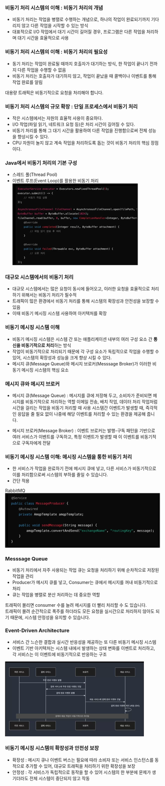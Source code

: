 ### 비동기 처리 시스템의 이해 : 비동기 처리의 개념 

- 비동기 처리는 작업을 병렬로 수행하는 개념으로, 하나의 작업이 완료되기까지 기다리지 않고 다른 작업을 시작할 수 있는 방식
- 대표적으로 I/O 작업에서 대기 시간이 길어질 경우, 프로그램은 다른 작업을 처리하며 대기 시간을 효율적으로 사용


### 비동기 처리 시스템의 이해 : 비동기 처리의 필요성
- 동기 처리는 작업이 완료될 때까지 호출자가 대기하는 방식, 한 작업이 끝나기 전까지 다른 작업을 수행할 수 없음
- 비동기 처리는 호출자가 대기하지 않고, 작업이 끝났을 때 콜백이나 이벤트를 통해 작업 완료를 알림

대용량 트래픽은 비동기적으로 요청을 처리해야 합니다.  

### 비동기 처리 시스템의 규모 확장 : 단일 프로세스에서 비동기 처리
- 작은 시스템에서는 자원의 효율적 사용이 중요하다.
- I/O 작업(파일 읽기, 네트워크 요청 등)은 처리 시간이 길어질 수 있다.
- 비동기 처리를 통해 그 대기 시간을 활용하여 다른 작업을 진행함으로써 전체 성능을 향상시킬 수 있다.
- CPU 자원이 놀지 않고 계속 작업을 처리하도록 돕는 것이 비동기 처리의 핵심 장점이다.  

### Java에서 비동기 처리의 기본 구성
- 스레드 풀(Thread Pool)
- 이벤트 루프(Event Loop)를 활용한 비동기 처리
![img.png](img.png)


### 대규모 시스템에서의 비동기 처리
- 대규모 시스템에서는 많은 요청이 동시에 들어오고, 이러한 요청을 효율적으로 처리하기 위해서는 비동기 처리가 필수적
- 트래픽이 많은 환경에서 비동기 처리를 통해 시스템의 확장성과 안전성을 보장할 수 있음
- 이때 비동기 메시징 시스템 사용하여 아키텍처를 확장


### 비동기 메시징 시스템 이해
- 비동기 메시징 시스템은 시스템 간 또는 애플리케이션 내부의 여러 구성 요소 간 **통신을 비동기적으로 처리**하는 방식
- 작업이 비동기적으로 처리되기 때문에 각 구성 요소가 독립적으로 작업을 수행할 수 있어, 시스템의 확장성과 성능을 크게 향상 시킬 수 있다.
- 메시지 큐(Message Queue)와 메시지 브로커(Messsage Broker)가 이러한 비동기 메시징 시스템의 핵심 요소 


### 메시지 큐와 메시지 브로커
- 메시지 큐(Message Queue) : 메시지를 큐에 저장해 두고, 소비자가 준비되면 메시지를 비동기적으로 처리하는 역할
  이메일 전송, 배치 작업, 데이터 처리 작업처럼 시간을 걸리는 작업을 비동기 처리할 때 사용
  시스템간 이벤트가 발생할 때, 즉각적인 응답을 줄 필요 없이 나중에 해당 이벤트를 처리할 수 있는 환경을 제공해 줍니다.

- 메시지 브로커(Message Broker) : 이벤트 브로커는 발행-구독 패턴을 기반으로 여러 서비스가 이벤트를 구독하고, 특정 이벤트가 발생할 때 이 이벤트를 비동기적으로 구독자에게 전달

### 비동기 메시징 시스템 이해: 메시징 시스템을 통한 비동기 처리
- 한 서비스가 작업을 완료하기 전에 메시지 큐에 넣고, 다른 서비스가 비동기적으로 이를 처리함으로써 시스템의 부하를 줄일 수 있습니다.
- 간단 적용

RabbitMQ
![img_1.png](img_1.png)

### Messsage Queue
- 비동기 처리에서 자주 사용되는 작업 큐는 요청을 처리하기 위해 순차적으로 저장된 작업을 관리
- Producer가 메시지 큐를 넣고, Consumer는 큐에서 메시지를 꺼내 비동기적으로 처리
- 큐는 작업을 병렬로 분산 처리하는 데 중요한 역할

트래픽이 몰리면 consumer 수를 늘려 메시지를 더 빨리 처리할 수 도 있습니다.  
트래픽이 몰려 순간적으로 폭주를 하더라도 모든 요청을 실시간으로 처리하지 않아도 되기 때문에, 시스템 안정성을 유지할 수 있습니다.


### Event-Driven Architecture
- 서비스 간 느슨한 결합과 실시간 반응성을 제공하는 또 다른 비동기 메시징 시스템
- 이벤트 기반 아키텍처는 시스템 내에서 발생하는 상태 변화를 이벤트로 처리하고, 각 서비스는 이 이벤트에 비동기적으로 반응하는 구조  

![img_2.png](img_2.png)


### 비동기 메시징 시스템의 확장성과 안전성 보장
- 확장성 : 메시지 큐나 이벤트 버스는 필요에 따라 소비자 또는 서비스 인스턴스를 동적으로 추가할 수 있어, 대규모 트래픽을 처리하기 위한 확장성을 보장
- 안정성 : 각 서비스가 독립적으로 동작을 할 수 있어 시스템의 한 부분에 문제가 생기더라도 전체 시스템이 중단되지 않고 작동  
